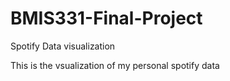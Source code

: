 # BMIS331-Final-Project

Spotify Data visualization 

This is the vsualization of my personal spotify data 
